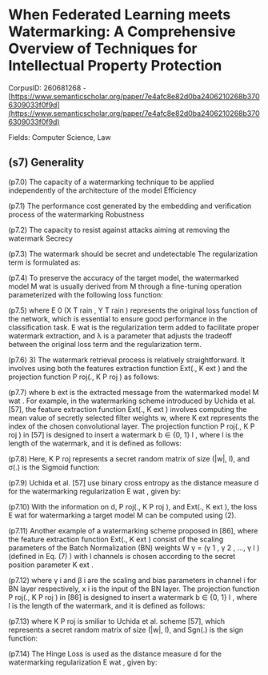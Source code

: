 # When Federated Learning meets Watermarking: A Comprehensive Overview of Techniques for Intellectual Property Protection

CorpusID: 260681268 - [https://www.semanticscholar.org/paper/7e4afc8e82d0ba2406210268b3706309033f0f9d](https://www.semanticscholar.org/paper/7e4afc8e82d0ba2406210268b3706309033f0f9d)

Fields: Computer Science, Law

## (s7) Generality
(p7.0) The capacity of a watermarking technique to be applied independently of the architecture of the model Efficiency

(p7.1) The performance cost generated by the embedding and verification process of the watermarking Robustness

(p7.2) The capacity to resist against attacks aiming at removing the watermark Secrecy

(p7.3) The watermark should be secret and undetectable The regularization term is formulated as:

(p7.4) To preserve the accuracy of the target model, the watermarked model M wat is usually derived from M through a fine-tuning operation parameterized with the following loss function:

(p7.5) where E 0 (X T rain , Y T rain ) represents the original loss function of the network, which is essential to ensure good performance in the classification task. E wat is the regularization term added to facilitate proper watermark extraction, and λ is a parameter that adjusts the tradeoff between the original loss term and the regularization term.

(p7.6) 3) The watermark retrieval process is relatively straightforward. It involves using both the features extraction function Ext(., K ext ) and the projection function P roj(., K P roj ) as follows:

(p7.7) where b ext is the extracted message from the watermarked model M wat . For example, in the watermarking scheme introduced by Uchida et al. [57], the feature extraction function Ext(., K ext ) involves computing the mean value of secretly selected filter weights w, where K ext represents the index of the chosen convolutional layer. The projection function P roj(., K P roj ) in [57] is designed to insert a watermark b ∈ {0, 1} l , where l is the length of the watermark, and it is defined as follows:

(p7.8) Here, K P roj represents a secret random matrix of size (|w|, l), and σ(.) is the Sigmoid function:

(p7.9) Uchida et al. [57] use binary cross entropy as the distance measure d for the watermarking regularization E wat , given by:

(p7.10) With the information on d, P roj(., K P roj ), and Ext(., K ext ), the loss E wat for watermarking a target model M can be computed using (2).

(p7.11) Another example of a watermarking scheme proposed in [86], where the feature extraction function Ext(., K ext ) consist of the scaling parameters of the Batch Normalization (BN) weights W γ = (γ 1 , γ 2 , ..., γ l ) (defined in Eq. (7) ) with l channels is chosen according to the secret position parameter K ext .

(p7.12) where γ i and β i are the scaling and bias parameters in channel i for BN layer respectively, x i is the input of the BN layer. The projection function P roj(., K P roj ) in [86] is designed to insert a watermark b ∈ {0, 1} l , where l is the length of the watermark, and it is defined as follows:

(p7.13) where K P roj is smiliar to Uchida et al. scheme [57], which represents a secret random matrix of size (|w|, l), and Sgn(.) is the sign function:

(p7.14) The Hinge Loss is used as the distance measure d for the watermarking regularization E wat , given by:
